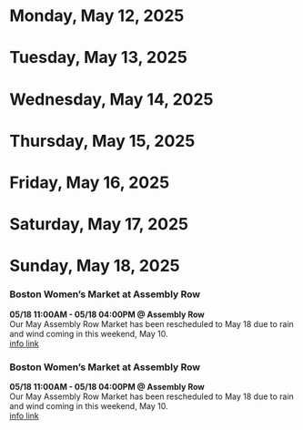 # Monday, May 12, 2025

# Tuesday, May 13, 2025

# Wednesday, May 14, 2025

# Thursday, May 15, 2025

# Friday, May 16, 2025

# Saturday, May 17, 2025

# Sunday, May 18, 2025

### Boston Women’s Market at Assembly Row

**05/18 11:00AM - 05/18 04:00PM @ Assembly Row**  
Our May Assembly Row Market has been rescheduled to May 18 due to rain and wind coming in this weekend, May 10.  
<a href="https://www.bostonwomensmarket.com/events-calendar/boston-womens-market-at-assembly-row-may-market" target="_blank">info link</a>

### Boston Women’s Market at Assembly Row

**05/18 11:00AM - 05/18 04:00PM @ Assembly Row**  
Our May Assembly Row Market has been rescheduled to May 18 due to rain and wind coming in this weekend, May 10.  
<a href="https://www.bostonwomensmarket.com/events-calendar/boston-womens-market-at-assembly-row-may-market" target="_blank">info link</a>

